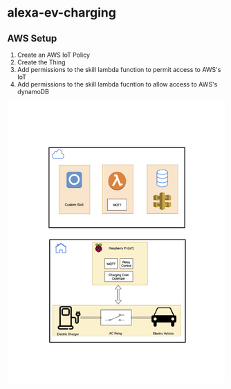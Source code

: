 # alexa-ev-charging



## AWS Setup

1. Create an AWS IoT Policy
2. Create the Thing
3. Add permissions to the skill lambda function to permit access to AWS's IoT
4. Add permissions to the skill lambda fucntion to allow access to AWS's dynamoDB


![alt text](highLevelDescription.jpg)